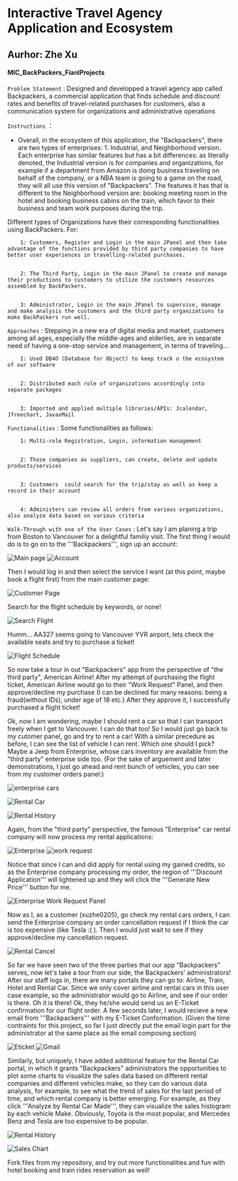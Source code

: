 
Interactive Travel Agency Application and Ecosystem
=========
Aurhor: Zhe Xu
-------------

#### MIC_BackPackers_FianlProjects ####

`Problem Statement`   	: Designed and developped a travel agency app called Backpackers,  a commercial application that 
finds schedule and discount rates and benefits  of travel-related purchases for customers, also a communication system for organizations and administrative operations

		
`Instructions`  ：

* Overall, in the ecosystem of this application, the "Backpackers", there are two types of enterprises: 1. Industrial, and Neighborhood version. Each enterprise has similar features but has a bit differences: as literally denoted, the Industrial version is for companies and organizations, for example if a department from Amazon is doing business traveling on behalf of the company, or a NBA team is going to a game on the road, they will all use this version of "Backpackers". The features it has that is different to the Neighborhood version are: booking meeting room in the hotel and booking business cabins on the train, which favor to their business and team work purposes during the trip.

Different types of Organizations have their corresponding functionalities using BackPackers. For:
                
        1: Customers, Register and Login in the main JPanel and then take advantage of the functions provided by third party companies to have better user experiences in travelling-related purchases.


		2: The Third Party, Login in the main JPanel to create and manage their productions to customers to utilize the customers resources assembled by BackPackers.


		3: Administrator, Login in the main JPanel to supervise, manage and make analysis the customers and the third party organizations to make BackPackers run well.

`Approaches`	: Stepping in a new era of digital media and market, customers among all ages, especially the middle-ages and elderlies, are in separate need of having a one-stop service and management, in terms of traveling…
 
                                
                                
       
        1: Used DB4O (Database for Object) to keep track o the ecosystem of our software


		2: Distributed each role of organizations accordingly into separate packages 


		3: Imported and applied multiple libraries/APIs: Jcalendar, Jfreechart, JavaxMail




`Functionalities`  	: Some functionalities as follows:


                                                  
                                                  
		1: Multi-role Registration, Login, information management 


		2: Those companies as suppliers, can create, delete and update products/services


		3: Customers  could search for the trip/stay as well as keep a record in their account  


		4: Administers can review all orders from various organizations, also analyze data based on various criteria


`Walk-Through with one of the User Cases`		: Let's say I am planing a trip from Boston to Vancouver for a delightful familiy visit. The first thing I would do is to go on to the '''Backpackers''', sign up an account:

![Main page](https://raw.githubusercontent.com/xuzhe0205/Backpackers/master/assets/mp.png)
![Account](https://raw.githubusercontent.com/xuzhe0205/Backpackers/master/assets/acc.png)

Then I would log in and then select the service I want (at this point, maybe book a flight first) from the main customer page:

![Customer Page](https://raw.githubusercontent.com/xuzhe0205/Backpackers/master/assets/cp.png)

Search for the flight schedule by keywords, or none!

![Search Flight](https://raw.githubusercontent.com/xuzhe0205/Backpackers/master/assets/sf.png)

Humm... AA327 seems going to Vancouver YVR airport, lets check the available seats and try to purchase a ticket!

![Flight Schedule](https://raw.githubusercontent.com/xuzhe0205/Backpackers/master/assets/fs.png)

So now take a tour in out "Backpackers" app from the perspective of "the third party", American Airline! After my attempt of purchasing the flight ticket, American Airline would go to their "Work Request" Panel, and then approve/decline my purchase (I can be declined for many reasons: being a fraud(without IDs), under age of 18 etc.) After they approve it, I successfully purchased a flight ticket!

Ok, now I am wondering, maybe I should rent a car so that I can transport freely when I get to Vancouver. I can do that too! So I would just go back to my cutomer panel, go and try to rent a car! With a similar precedure as before, I can see the list of vehicle I can rent. Which one should I pick? Maybe a Jeep from Enterprise, whose cars inventory are available from the "third party" enterprise side too. (For the sake of arguement and later demonstrations, I just go ahead and rent bunch of vehicles, you can see from my customer orders panel:)

![enterprise cars](https://raw.githubusercontent.com/xuzhe0205/Backpackers/master/assets/ec.png)

![Rental Car](https://raw.githubusercontent.com/xuzhe0205/Backpackers/master/assets/rc.png)

![Rental History](https://raw.githubusercontent.com/xuzhe0205/Backpackers/master/assets/rchist.png)

Again, from the "third party" perspective, the famous "Enterprise" car rental company will now process my rental applications:

![Enterprise](https://raw.githubusercontent.com/xuzhe0205/Backpackers/master/assets/ent.png)
![work request](https://raw.githubusercontent.com/xuzhe0205/IOB_markovchain/master/assets/NormDomEigv.png)

Notice that since I can and did apply for rental using my gained credits, so as the Enterprise company processing my order, the region of '''Discount Application''' will lightened up and they will click the '''Generate New Price''' button for me.

![Enterprise Work Request Panel](https://raw.githubusercontent.com/xuzhe0205/Backpackers/master/assets/entwr.png)

Now as I, as a customer (xuzhe0205), go check my rental cars orders, I can send the Enterprise company an order cancellation request if I think the car is too expensive (like Tesla :( ). Then I would just wait to see if they approve/decline my cancellation request.

![Rental Cancel](https://raw.githubusercontent.com/xuzhe0205/IOB_markovchain/master/assets/cancel.png)


So far we have seen two of the three parties that our app "Backpackers" serves, now let's take a tour from our side, the Backpackers' administrators! After our staff logs in, there are many portals they can go to: Airline, Train, Hotel and Rental Car. Since we only cover airline and rental cars in this user case example, so the administrator would go to Airline, and see if our order is there. Oh it is there! Ok, they he/she would send us an E-Ticket confirmation for our flight order. A few seconds later, I would recieve a new email from '''Backpackers''' with my E-Ticket Conformation.
(Given the time contraints for this project, so far I just directly put the email login part for the administrator at the same place as the email composing section)

![Eticket](https://raw.githubusercontent.com/xuzhe0205/Backpackers/master/assets/eticket.png)
![Gmail](https://raw.githubusercontent.com/xuzhe0205/Backpackers/master/assets/gmail.png)

Similarly, but uniquely, I have added additional feature for the Rental Car portal, in which it grants "Backpackers" administrators the opportunities to plot some charts to visualize the sales data based on different rental companies and different vehicles make, so they can do various data analysis, for example, to see what the trend of sales for the last period of time, and which rental company is better emerging. For example, as they click '''Analyze by Rental Car Made''', they can visualize the sales histogram by each vehicle Make. Obviously, Toyota is the most popular, and Mercedes Benz and Tesla are too expensive to be popular.

![Rental History](https://raw.githubusercontent.com/xuzhe0205/Backpackers/master/assets/renthist.png)

![Sales Chart](https://raw.githubusercontent.com/xuzhe0205/Backpackers/master/assets/chart.png)



Fork files from my repository, and try out more functionalities and fun with hotel booking and train rides reservation as well!



